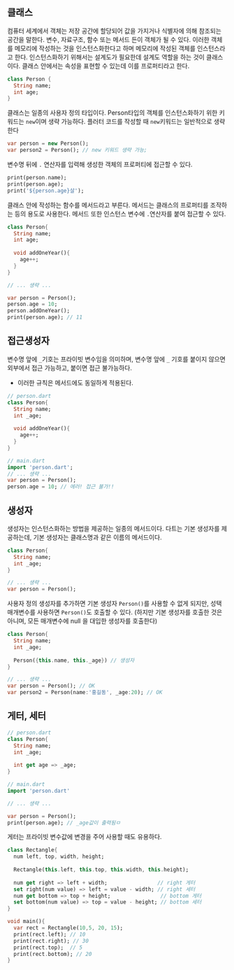 ## 클래스

컴퓨터 세계에서 객체는 저장 공간에 할당되어 값을 가지거나 식별자에 의해 참조되는 공간을 말한다. 변수, 자료구조, 함수 또는 메서드 든이 객체가 될 수 있다. 이러한 객체를 메모리에 작성하는 것을 인스턴스화한다고 하며 메모리에 작성된 객체를 인스턴스라고 한다. 인스턴스화하기 위해서는 설계도가 필요한데 설계도 역할을 하는 것이 클래스이다. 클래스 안에서는 속성을 표현할 수 있는데 이를 프로퍼티라고 한다.

```dart
class Person {
  String name;
  int age;
}
```

클래스는 일종의 사용자 정의 타입이다. Person타입의 객체를 인스턴스화하기 위한 키워드는 `new`이며 생략 가능하다. 플러터 코드를 작성할 때 `new`키워드는 일반적으로 생략한다

```dart
var person = new Person();
var person2 = Person(); // new 키워드 생략 가능;
```

변수명 뒤에 `.` 연산자를 입력해 생성한 객체의 프로퍼티에 접근할 수 있다.

```dart
print(person.name);
print(person.age);
print('${person.age}살');
```

클래스 안에 작성하는 함수를 메서드라고 부른다. 메서드는 클래스의 프로퍼티를 조작하는 등의 용도로 사용한다. 메서드 또한 인스턴스 변수에 `.`연산자를 붙여 접근할 수 있다.

```dart
class Person{
  String name;
  int age;
  
  void addOneYear(){
    age++;
  }
}

// ... 생략 ...

var person = Person();
person.age = 10;
person.addOneYear();
print(person.age); // 11
```



## 접근생성자

변수명 앞에 `_`기호는 프라이빗 변수임을 의미하며, 변수명 앞에 `_` 기호를 붙이지 않으면 외부에서 접근 가능하고, 붙이면 접근 불가능하다.

- 이러한 규칙은 메서드에도 동일하게 적용된다.

```dart
// person.dart
class Person{
  String name;
  int _age;
  
  void addOneYear(){
    age++;
  }
}

// main.dart
import 'person.dart';
// ... 생략 ...
var person = Person();
person.age = 10; // 에러! 접근 불가!!
```



## 생성자

생성자는 인스턴스화하는 방법을 제공하는 일종의 메서드이다. 다트는 기본 생성자를 제공하는데, 기본 생성자는 클래스명과 같은 이름의 메서드이다.

```dart
class Person{
  String name;
  int _age;
}

// ... 생략 ...
var person = Person();
```

사용자 정의 생성자를 추가하면 기본 생성자 `Person()`를 사용할 수 없게 되지만, 성택 매개변수를 사용하면 `Person()`도 호출할 수 있다. (하지만 기본 생성자를 호출한 것은 아니며, 모든 매개변수에 null 을 대입한 생성자를 호출한다)

```dart
class Person{
  String name;
  int _age;
  
  Person({this.name, this._age}) // 생성자
}

// ... 생략 ...
var person = Person(); // OK
var person2 = Person(name:'홍길동', _age:20); // OK
```



## 게터, 세터

```dart
// person.dart
class Person{
  String name;
  int _age;
  
  int get age => _age;
}

// main.dart
import 'person.dart'

// ... 생략 ...

var person = Person();
print(person.age); // _age값이 출력됨ㅁ
```

게터는 프라이빗 변수값에 변경을 주어 사용할 때도 유용하다.

```dart
class Rectangle{
  num left, top, width, height;
  
  Rectangle(this.left, this.top, this.width, this.height);
  
  num get right => left + width;                // right 게터
  set right(num value) => left = value - width; // right 세터
  num get bottom => top + height;                // bottom 게터
  set bottom(num value) => top = value - height; // bottom 세터
}

void main(){
  var rect = Rectangle(10,5, 20, 15);
  print(rect.left);	// 10
  print(rect.right); // 30
  print(rect.top);  // 5
  print(rect.bottom); // 20
}
```

